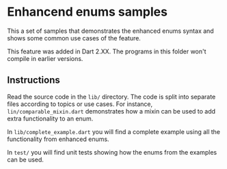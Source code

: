 # Enhancend enums samples

This a set of samples that demonstrates the enhanced enums syntax
and shows some common use cases of the feature.

This feature was added in Dart 2.XX. The programs in this folder won't
compile in earlier versions.

## Instructions

Read the source code in the `lib/` directory. The code is split into
separate files according to topics or use cases. For instance,
`lin/comparable_mixin.dart` demonstrates how a mixin can be used to add
extra functionality to an enum.

In `lib/complete_example.dart` you will find a complete example
using all the functionality from enhanced enums.

In `test/` you will find unit tests showing how the enums from the examples
can be used. 
